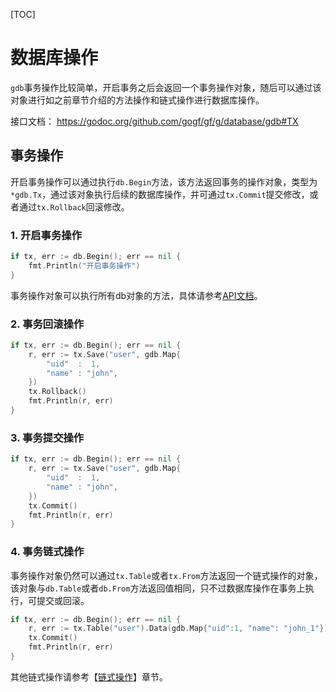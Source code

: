 
[TOC]


# 数据库操作

`gdb`事务操作比较简单，开启事务之后会返回一个事务操作对象，随后可以通过该对象进行如之前章节介绍的方法操作和链式操作进行数据库操作。

接口文档：
https://godoc.org/github.com/gogf/gf/g/database/gdb#TX

## 事务操作

开启事务操作可以通过执行```db.Begin```方法，该方法返回事务的操作对象，类型为```*gdb.Tx```，通过该对象执行后续的数据库操作，并可通过```tx.Commit```提交修改，或者通过```tx.Rollback```回滚修改。

### 1. 开启事务操作
```go
if tx, err := db.Begin(); err == nil {
    fmt.Println("开启事务操作")
}
```
事务操作对象可以执行所有db对象的方法，具体请参考[API文档](https://godoc.org/github.com/gogf/gf/g/database/gdb)。

### 2. 事务回滚操作
```go
if tx, err := db.Begin(); err == nil {
    r, err := tx.Save("user", gdb.Map{
        "uid"  :  1,
        "name" : "john",
    })
    tx.Rollback()
    fmt.Println(r, err)
}
```

### 3. 事务提交操作
```go
if tx, err := db.Begin(); err == nil {
    r, err := tx.Save("user", gdb.Map{
        "uid"  :  1,
        "name" : "john",
    })
    tx.Commit()
    fmt.Println(r, err)
}
```

### 4. 事务链式操作
事务操作对象仍然可以通过```tx.Table```或者```tx.From```方法返回一个链式操作的对象，该对象与```db.Table```或者```db.From```方法返回值相同，只不过数据库操作在事务上执行，可提交或回滚。
```go
if tx, err := db.Begin(); err == nil {
    r, err := tx.Table("user").Data(gdb.Map{"uid":1, "name": "john_1"}).Save()
    tx.Commit()
    fmt.Println(r, err)
}
```
其他链式操作请参考【[链式操作](database/gdb/chaining.md)】章节。

